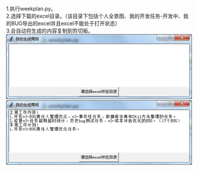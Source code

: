 1.执行weekplan.py。   
2.选择下载的excel目录。（该目录下包括个人全景图、我的开发任务-开发中、我的BUG导出的excel并且excel不能处于打开状态）   
3.会自动将生成的内容复制到剪切板。
![Alt text](./image/1.png)
![Alt text](./image/2.png)